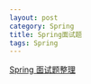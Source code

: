 ```yaml
---
layout: post
category: Spring
title: Spring面试题
tags: Spring
---
```


[Spring 面试题整理](https://blog.csdn.net/hrbeuwhw/article/details/79476988)

